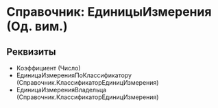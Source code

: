 ﻿# Справочник: ЕдиницыИзмерения (Од. вим.)

## Реквизиты

- Коэффициент (Число)
- ЕдиницаИзмеренияПоКлассификатору (Справочник.КлассификаторЕдиницИзмерения)
- ЕдиницаИзмеренияВладельца (Справочник.КлассификаторЕдиницИзмерения)

